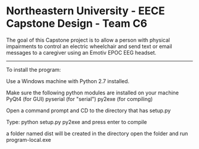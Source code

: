 Northeastern University - EECE Capstone Design - Team C6
========================================================

The goal of this Capstone project is to allow a person with physical impairments to control an electric wheelchair
and send text or email messages to a caregiver using an Emotiv EPOC EEG headset.

--------------------------------------------------------
To install the program:

Use a Windows machine with Python 2.7 installed.

Make sure the following python modules are installed on your machine
PyQt4		  (for GUI)
pyserial 	(for "serial")
py2exe		(for compiling)

Open a command prompt and CD to the directory that has setup.py

Type: python setup.py py2exe
and press enter to compile

a folder named dist will be created in the directory
open the folder and run program-local.exe
